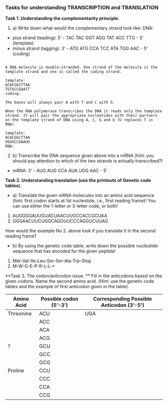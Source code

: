 ### Tasks for understanding TRANSCRIPTION and TRANSLATION

**Task 1. Understanding the complementarity principle.**
1. a) Write down what would the complementary strand look like:
DNA:
- plus strand (leading): 5’ - TAC TAC GGT AGG TAT ACC TTG - 3’  (template)
- minus strand (lagging): 3’ - ATG ATG CCA TCC ATA TGG AAC - 5‘ (coding)

```text

A DNA molecule is double-stranded. One strand of the molecule is the template strand and one is called the coding strand. 

template:
ACACGGCTTAA
TGTGCCGAATT
coding:

The bases will always pair A with T and C with G.

When the RNA polymerase transcribes the DNA it reads only the template strand. It will pair the appropriate nucleotides with their partners on the template strand of DNA using A, C, G and U (U replaces T in RNA)

template:
ACACGGCTTAA
UGUGCCGAAUU
RNA:
```

2. b) Transcribe the DNA sequence given above into a mRNA (hint: you should pay attention to which of the two strands is actually transcribed?)
- mRNA: 3’ - AUG AUG CCA AUA UGG AAC - 5’

**Task 2. Understanding translation (use the printouts of Genetic code tables).**
- a) Translate the given mRNA molecules into an amino acid sequence (hint: first codon starts at 1st nucleotide, i.e., first reading frame)! You can use either the 1-letter or 3-letter code, or both!
1. AUGGGGAUUGUACUAACUUGCCACCGCUAA
2. GGGAACUUCUGGCAGGUUCCCAGGUCUUAG

How would the example No 2. above look if you translate it in the second reading frame?


- b) By using the genetic code table, write down the possible nucleotide sequence that has encoded for the given peptide!
1. Met-Val-Ile-Leu-Ser-Ser-Ala-Trp-Stop
2. M-W-G-E-P-R-L-L-*

**Task 3. The codon/anticodon issue. **
Fill in the anticodons based on the given codons. Name the second amino acid. (Hint: use the genetic code tables and the example of first anticodon given in the table).


| Amino Acid        | Possible codon (5’-3’)       | Corresponding Possible Anticodon (3’-5’) |
|--------------|-----------|------------|
| Threonine    |   ACU      |UGA       |
|              |   ACC      |            |
|              |   ACA       |            |
|              |   ACG   |            |
|      ?        |  GCU    |            |
|              |   GCC      |            |
|              |   GCG     |            |
|    Proline |  CCU        |            |
|              |   CCC   |            |
|              |   CCA     |            |
|              |   CCG      |            |
